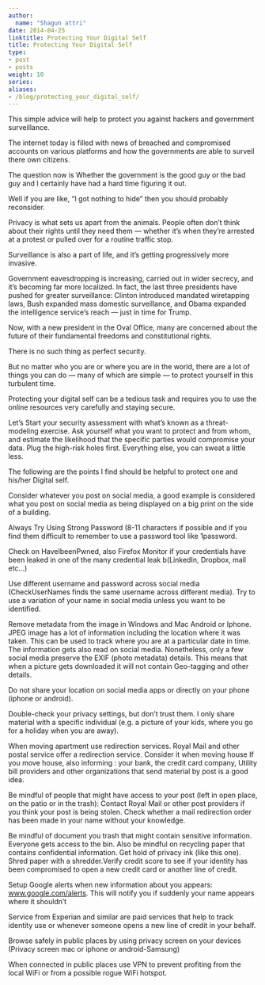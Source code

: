 ```yaml
---
author:
  name: "Shagun attri"
date: 2014-04-25
linktitle: Protecting Your Digital Self
title: Protecting Your Digital Self
type:
- post
- posts
weight: 10
series:
aliases:
- /blog/protecting_your_digital_self/
---
```


 This simple advice will help to protect you against hackers and government surveillance.

The internet today is filled with news of breached and compromised accounts on various platforms and how the governments are able to surveil there own citizens.

The question now is Whether the government is the good guy or the bad guy and I certainly have had a hard time figuring it out.

Well if you are like, “I got nothing to hide” then you should probably reconsider.

Privacy is what sets us apart from the animals. People often don’t think about their rights until they need them — whether it’s when they’re arrested at a protest or pulled over for a routine traffic stop.

Surveillance is also a part of life, and it’s getting progressively more invasive. 

Government eavesdropping is increasing, carried out in wider secrecy, and it’s becoming far more localized. In fact, the last three presidents have pushed for greater surveillance: Clinton introduced mandated wiretapping laws, Bush expanded mass domestic surveillance, and Obama expanded the intelligence service’s reach — just in time for Trump.

Now, with a new president in the Oval Office, many are concerned about the future of their fundamental freedoms and constitutional rights.

There is no such thing as perfect security. 

But no matter who you are or where you are in the world, there are a lot of things you can do — many of which are simple — to protect yourself in this turbulent time.

Protecting your digital self can be a tedious task and requires you to use the online resources very carefully and staying secure.

Let’s Start your security assessment with what’s known as a threat-modeling exercise. Ask yourself what you want to protect and from whom, and estimate the likelihood that the specific parties would compromise your data. Plug the high-risk holes first. Everything else, you can sweat a little less.

The following are the points I find should be helpful to  protect one and his/her Digital self.

Consider whatever you post on social media, a good example is considered what you post on social media as being displayed on a big print on the side of a building.

Always Try Using  Strong Password (8-11 characters if possible and  if you find them difficult to remember to use a password tool like 1password.

 Check on HaveIbeenPwned, also Firefox Monitor if your credentials have been leaked in one of the many credential leak b(LinkedIn, Dropbox, mail etc…)

Use different username and password across social media (CheckUserNames finds the same username across different media). Try to use a variation of your name in social media unless you want to be identified.

Remove metadata from the image in Windows and Mac Android or Iphone. JPEG image has a lot of information including the location where it was taken. This can be used to track where you are at a particular date in time. The information gets also read on social media. Nonetheless, only a few social media preserve the EXIF (photo metadata) details. This means that when a picture gets downloaded it will not contain Geo-tagging and other details.

Do not  share your location on social media apps or directly on your phone (iphone or android).

Double-check your privacy settings, but don’t trust them. l only share material  with a specific individual (e.g. a picture of your kids, where you go for a holiday when you are away).

When moving apartment use redirection services. Royal Mail and other postal service offer a redirection service. Consider it when moving house If you move house, also informing : your bank, the credit card company, Utility bill providers and other organizations that send material by post is a good idea.

Be mindful of people that might have access to your post (left in open place, on the patio or in the trash): Contact Royal Mail or other post providers if you think your post is being stolen.  Check whether a mail redirection order has been made in your name without your knowledge.

Be mindful of document you trash that might contain sensitive information. Everyone gets access to the bin. Also be mindful on recycling paper that contains confidential information. Get hold of privacy ink (like this one). Shred paper with a shredder.Verify credit score to see if your identity has been compromised to open a new credit card or another line of credit.

Setup Google alerts when new information about you appears: www.google.com/alerts. This will notify you if suddenly your name appears where it shouldn’t

Service from Experian and similar are paid services that help to track identity use or whenever someone opens a new line of credit in your behalf.

Browse safely in public places by using privacy screen on your devices (Privacy screen mac or iphone or android-Samsung)

When connected in public places use VPN to prevent profiting from the local WiFi or from a possible rogue WiFi hotspot. 